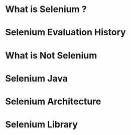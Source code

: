 # What is Selenium ?

# Selenium Evaluation History

# What is Not Selenium

# Selenium Java 

# Selenium Architecture 

# Selenium Library 
